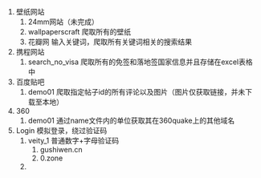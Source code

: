 1. 壁纸网站 
   1. 24mm网站（未完成）
   2. wallpaperscraft
      爬取所有的壁纸
   3. 花瓣网
      输入关键词，爬取所有关键词相关的搜索结果
2. 携程网站
   1. search_no_visa
      爬取所有的免签和落地签国家信息并且存储在excel表格中
3. 百度贴吧
   1. demo01
      爬取指定帖子id的所有评论以及图片（图片仅获取链接，并未下载至本地）
4. 360
   1. demo01
   通过name文件内的单位获取其在360quake上的其他域名
5. Login 模拟登录，绕过验证码
   1. veity_1 普通数字+字母验证码
      1. gushiwen.cn
      2. 0.zone
   2. 
   
   
